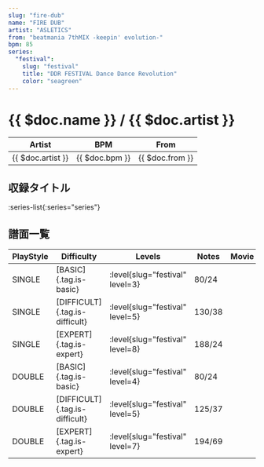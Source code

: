 ```yaml
---
slug: "fire-dub"
name: "FIRE DUB"
artist: "ASLETICS"
from: "beatmania 7thMIX -keepin' evolution-"
bpm: 85
series:
  "festival":
    slug: "festival"
    title: "DDR FESTIVAL Dance Dance Revolution"
    color: "seagreen"
---
```


# {{ $doc.name }} / {{ $doc.artist }}

|Artist|BPM|From|
|------|---|----|
|{{ $doc.artist }}|{{ $doc.bpm }}|{{ $doc.from }}|

## 収録タイトル

:series-list{:series="series"}

## 譜面一覧

|PlayStyle|Difficulty|Levels|Notes|Movie|
|---------|----------|------|-----|-----|
|SINGLE|[BASIC]{.tag.is-basic}|:level{slug="festival" level=3}|80/24||
|SINGLE|[DIFFICULT]{.tag.is-difficult}|:level{slug="festival" level=5}|130/38||
|SINGLE|[EXPERT]{.tag.is-expert}|:level{slug="festival" level=8}|188/24||
|DOUBLE|[BASIC]{.tag.is-basic}|:level{slug="festival" level=4}|80/24||
|DOUBLE|[DIFFICULT]{.tag.is-difficult}|:level{slug="festival" level=5}|125/37||
|DOUBLE|[EXPERT]{.tag.is-expert}|:level{slug="festival" level=7}|194/69||
